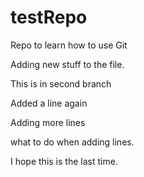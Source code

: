 # testRepo
Repo to learn how to use Git

Adding new stuff to the file.

This is in second branch

Added a line again

Adding more lines

what to do when adding lines.

I hope this is the last time.
